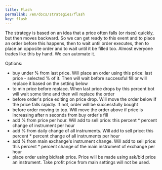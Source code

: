 ```yaml
---
title: Flash
permalink: /en/docs/strategies/flash
key: flash
---
```


The strategy is based on an idea that a price often falls (or rises) quickly, but then moves backward. So we can get ready to this event and to place an order before this happens, then to wait until order executes, then to place an opposite order and to wait until it be filled too. Almost everyone trades like this by hand. We can automate it.

Options:
- buy under % from last price. Will place an order using this price: last price - selected % of it. Then will wait before successful fill or will replace it based on the setting below
- to min price before replace. When last price drops by this percent bot will wait some time and then will replace the order
- before order's price editing on price drop. Will move the order below if the price falls rapidly. If not, order will be successfully bought
- before order moving to top. Will move the order above if price is increasing after n seconds from buy order's fill
- add % from price per hour. Will add to sell price: this percent * percent change of instrument per hour
- add % from daily change of all instruments. Will add to sell price: this percent * percent change of all instruments per hour
- add % from main exchange's instrument change. Will add to sell price: this percent * percent change of the main instrument of exchange per hour
- place order using bid/ask price. Price will be made using ask/bid price an instrument. Take profit price from main settings will not be used.